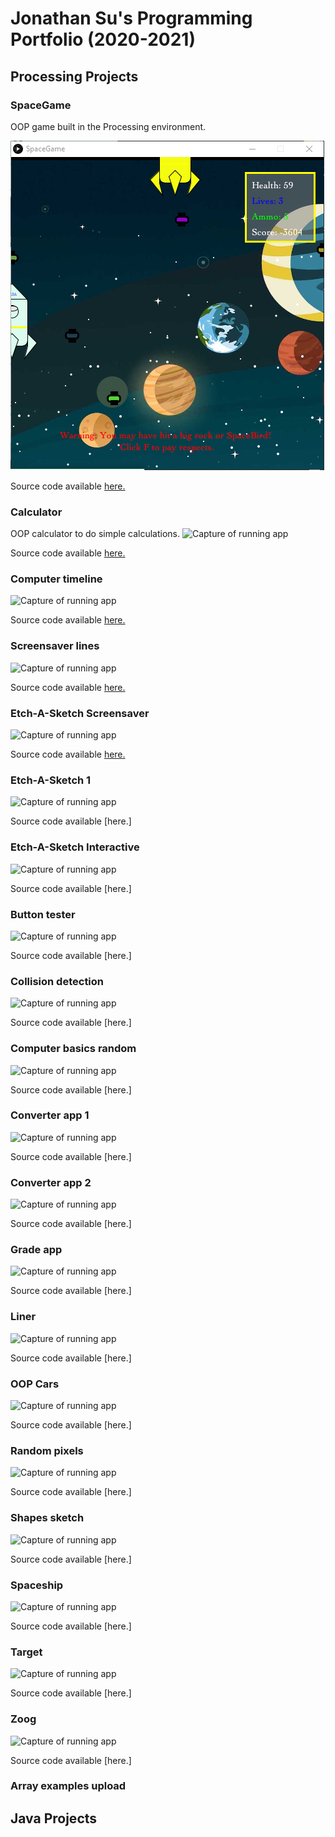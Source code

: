 # Jonathan Su's Programming Portfolio (2020-2021)

## Processing Projects

### SpaceGame
OOP game built in the Processing environment.

![Capture of running app](https://github.com/9661328/programming-1-portfolio/blob/gh-pages/images/SpaceGame.png)

Source code available [here.](https://github.com/9661328/programming-1-portfolio/tree/gh-pages/src/SpaceGame)

### Calculator
OOP calculator to do simple calculations.
![Capture of running app]()

Source code available [here.](https://github.com/9661328/programming-1-portfolio/tree/gh-pages/src/calculator)

### Computer timeline
![Capture of running app]()

Source code available [here.](https://github.com/9661328/programming-1-portfolio/tree/gh-pages/src/computerTimeline)

### Screensaver lines
![Capture of running app]()

Source code available [here.](https://github.com/9661328/programming-1-portfolio/tree/gh-pages/src/screensaverLines)

### Etch-A-Sketch Screensaver
![Capture of running app]()

Source code available [here.](https://github.com/9661328/programming-1-portfolio/tree/gh-pages/src/etchASketchScreensaver)

### Etch-A-Sketch 1
![Capture of running app]()

Source code available [here.]

### Etch-A-Sketch Interactive
![Capture of running app]()

Source code available [here.]

### Button tester
![Capture of running app]()

Source code available [here.]

### Collision detection
![Capture of running app]()

Source code available [here.]

### Computer basics random
![Capture of running app]()

Source code available [here.]

### Converter app 1
![Capture of running app]()

Source code available [here.]

### Converter app 2
![Capture of running app]()

Source code available [here.]

### Grade app
![Capture of running app]()

Source code available [here.]

### Liner
![Capture of running app]()

Source code available [here.]

### OOP Cars
![Capture of running app]()

Source code available [here.]

### Random pixels
![Capture of running app]()

Source code available [here.]

### Shapes sketch
![Capture of running app]()

Source code available [here.]

### Spaceship
![Capture of running app]()

Source code available [here.]

### Target
![Capture of running app]()

Source code available [here.]

### Zoog
![Capture of running app]()

Source code available [here.]

### Array examples upload


## Java Projects
 

